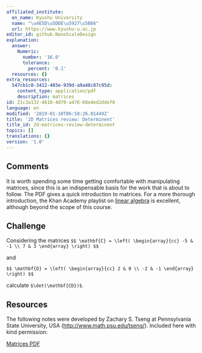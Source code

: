 ```yaml
---
affiliated_institute:
  en_name: Kyushu University
  name: "\u4E5D\u5DDE\u5927\u5B66"
  url: https://www.kyushu-u.ac.jp
editor_id: github.NanoScaleDesign
explanation:
  answer:
    Numeric:
      number: '16.0'
      tolerance:
        percent: '0.1'
  resources: {}
extra_resources:
  547cb1c8-3412-403e-939d-a9a48c87c95d:
    content_type: application/pdf
    description: matrices
id: 21c3a132-4610-4d79-a476-68eded2ddef8
language: en
modified: '2019-01-10T06:58:26.01449Z'
title: '2D Matrices review: Determinent'
title_id: 2d-matrices-review-determinent
topics: []
translations: {}
version: '1.0'
---
```


## Comments
It is worth spending some time getting comfortable with manipulating matrices, since this is an indispensable basis for the work that is about to follow. The PDF gives a quick introduction to matrices. For a more thorough introduction, the Khan Academy playlist on [linear algebra](https://www.khanacademy.org/math/linear-algebra/alternate-bases) is excellent, although beyond the scope of this course.


## Challenge
Considering the matrices
`$$
    \mathbf{C} =
\left(
    \begin{array}{cc}
        -5 & -1 \\
        7 & 3
    \end{array}
\right)
$$`

and

`$$
    \mathbf{D} =
\left(
    \begin{array}{cc}
        2 & 0 \\
        -2 & -1
    \end{array}
\right)
$$`

calculate `$\det(\mathbf{CD})$`.


## Resources
The following notes were developed by Zachary S. Tseng at Pennsylvania State University, USA (http://www.math.psu.edu/tseng/). Included here with kind permission:

[Matrices PDF](/api/v0/teachers/github.NanoScaleDesign/resources/public/547cb1c8-3412-403e-939d-a9a48c87c95d.pdf/547cb1c8-3412-403e-939d-a9a48c87c95d.pdf)
